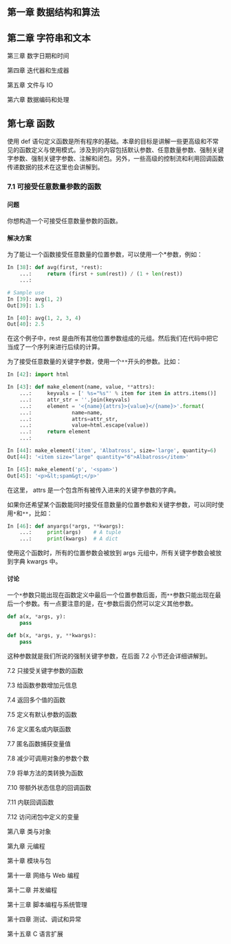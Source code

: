## 第一章 数据结构和算法

## 第二章 字符串和文本

第三章 数字日期和时间

第四章 迭代器和生成器

第五章 文件与 IO

第六章 数据编码和处理

## 第七章 函数

使用 def 语句定义函数是所有程序的基础。本章的目标是讲解一些更高级和不常见的函数定义与使用模式。涉及到的内容包括默认参数、任意数量参数、强制关键字参数、强制关键字参数、注解和闭包。另外，一些高级的控制流和利用回调函数传递数据的技术在这里也会讲解到。

### 7.1 可接受任意数量参数的函数

#### 问题

你想构造一个可接受任意数量参数的函数。

#### 解决方案

为了能让一个函数接受任意数量的位置参数，可以使用一个*参数，例如：

```python
In [38]: def avg(first, *rest):
    ...:     return (first + sum(rest)) / (1 + len(rest))
    ...:

# Sample use
In [39]: avg(1, 2)
Out[39]: 1.5

In [40]: avg(1, 2, 3, 4)
Out[40]: 2.5
```

在这个例子中，rest 是由所有其他位置参数组成的元组。然后我们在代码中把它当成了一个序列来进行后续的计算。

为了接受任意数量的关键字参数，使用一个`**`开头的参数。比如：

```python
In [42]: import html

In [43]: def make_element(name, value, **attrs):
    ...:     keyvals = [' %s="%s"' % item for item in attrs.items()]
    ...:     attr_str = ''.join(keyvals)
    ...:     element = '<{name}{attrs}>{value}</{name}>'.format(
    ...:             name=name,
    ...:             attrs=attr_str,
    ...:             value=html.escape(value))
    ...:     return element
    ...:

In [44]: make_element('item', 'Albatross', size='large', quantity=6)
Out[44]: '<item size="large" quantity="6">Albatross</item>'

In [45]: make_element('p', '<spam>')
Out[45]: '<p>&lt;spam&gt;</p>'
```

在这里， attrs 是一个包含所有被传入进来的关键字参数的字典。

如果你还希望某个函数能同时接受任意数量的位置参数和关键字参数，可以同时使用`*`和`**`，比如：

```python
In [46]: def anyargs(*args, **kwargs):
    ...:     print(args)	# A tuple
    ...:     print(kwargs)	# A dict
```

使用这个函数时，所有的位置参数会被放到 args 元组中，所有关键字参数会被放到字典 kwargs 中。

#### 讨论

一个`*`参数只能出现在函数定义中最后一个位置参数后面，而`**`参数只能出现在最后一个参数。有一点要注意的是，在`*`参数后面仍然可以定义其他参数。

```python
def a(x, *args, y):
    pass

def b(x, *args, y, **kwargs):
    pass
```

这种参数就是我们所说的强制关键字参数，在后面 7.2 小节还会详细讲解到。

7.2 只接受关键字参数的函数

7.3 给函数参数增加元信息

7.4 返回多个值的函数

7.5 定义有默认参数的函数

7.6 定义匿名或内联函数

7.7 匿名函数捕获变量值

7.8 减少可调用对象的参数个数

7.9 将单方法的类转换为函数

7.10 带额外状态信息的回调函数

7.11 内联回调函数

7.12 访问闭包中定义的变量



第八章 类与对象

第九章 元编程

第十章 模块与包

第十一章 网络与 Web 编程

第十二章 并发编程

第十三章 脚本编程与系统管理

第十四章 测试、调试和异常

第十五章 C 语言扩展

